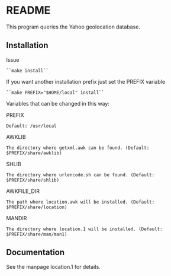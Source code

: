 # README #

This program queries the Yahoo geolocation database.

## Installation

Issue

	``make install``

If you want another installation prefix just set the PREFIX variable

	``make PREFIX="$HOME/local" install``

Variables that can be changed in this way:

PREFIX

	Default: /usr/local

AWKLIB

	The directory where getxml.awk can be found. (Default: $PREFIX/share/awklib)

SHLIB

	The directory where urlencode.sh can be found. (Default: $PREFIX/share/shlib)

AWKFILE_DIR

	The path where location.awk will be installed. (Default: $PREFIX/share/location)

MANDIR

	The directory where location.1 will be installed. (Default: $PREFIX/share/man/man1)

## Documentation ##

See the manpage location.1 for details.
